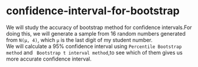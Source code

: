 # confidence-interval-for-bootstrap  
We will study the accuracy of bootstrap method for confidence intervals.For doing this, we will generate a sample from 16 random numbers generated from `N(μ, 4)`,
which `μ` is the last digit of my student number.  
We will calculate a 95% confidence interval using `Percentile Bootstrap method` and ` Bootstrap t interval method`,to see which of them gives us more accurate confidence interval.
